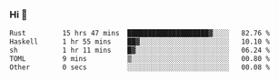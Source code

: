 ### Hi 👋

<!--START_SECTION:waka-->

```txt
Rust         15 hrs 47 mins  ████████████████████▓░░░░   82.76 %
Haskell      1 hr 55 mins    ██▓░░░░░░░░░░░░░░░░░░░░░░   10.10 %
sh           1 hr 11 mins    █▓░░░░░░░░░░░░░░░░░░░░░░░   06.24 %
TOML         9 mins          ▒░░░░░░░░░░░░░░░░░░░░░░░░   00.80 %
Other        0 secs          ░░░░░░░░░░░░░░░░░░░░░░░░░   00.08 %
```

<!--END_SECTION:waka-->
